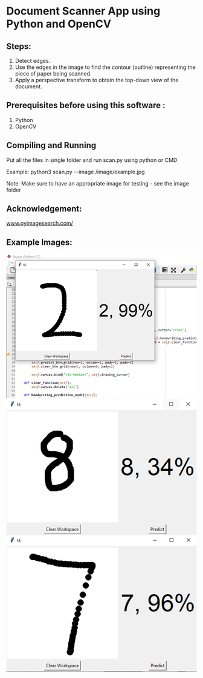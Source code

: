 # Document Scanner App using Python and OpenCV

## Steps:
1. Detect edges.
2. Use the edges in the image to find the contour (outline) representing the piece of paper being scanned.
3. Apply a perspective transform to obtain the top-down view of the document.

## Prerequisites before using this software :
1. Python
2. OpenCV

## Compiling and Running

Put all the files in single folder and run scan.py using python or CMD

Example: python3 scan.py --image /image/example.jpg

Note: Make sure to have an appropriate image for testing - see the image folder

## Acknowledgement:
www.pyimagesearch.com/

## Example Images:
![Example 1 - Predicting number 2](https://github.com/rishabhjain16/Handwriting-Prediction-GUI-using-MNIST-Dataset/blob/master/Example%201.PNG)
![Example 2 - Predicting number 8](https://github.com/rishabhjain16/Handwriting-Prediction-GUI-using-MNIST-Dataset/blob/master/Example%202.PNG)
![Example 3 - Predicting number 7](https://github.com/rishabhjain16/Handwriting-Prediction-GUI-using-MNIST-Dataset/blob/master/Example%204.PNG)
